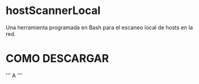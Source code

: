 # hostScannerLocal
Una herramienta programada en Bash para el escaneo local de hosts en la red.

# COMO DESCARGAR
'''
A
'''
